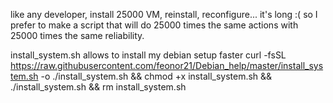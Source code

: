 
like any developer, install 25000 VM, reinstall, reconfigure...
it's long :( so I prefer to make a script that will do 25000 times the same actions with 25000 times the same reliability.


install_system.sh allows to install my debian setup faster
curl -fsSL https://raw.githubusercontent.com/feonor21/Debian_help/master/install_system.sh -o ./install_system.sh && chmod +x install_system.sh && ./install_system.sh && rm install_system.sh
